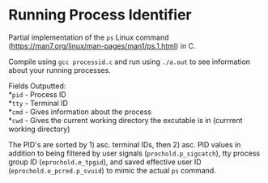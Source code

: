 # Running Process Identifier
Partial implementation of the ```ps``` Linux command (https://man7.org/linux/man-pages/man1/ps.1.html) in C.

Compile using `gcc processid.c` and run using `./a.out` to see information about your running processes. </br>

Fields Outputted: </br>
 *```pid``` - Process ID </br>
 *```tty``` - Terminal ID </br>
 *```cmd``` - Gives information about the process </br>
 *```cwd``` - Gives the current working directory the excutable is in (currrent working directory) </br>

The PID's are sorted by 1) asc. terminal IDs, then 2) asc. PID values in addition to being filtered by user signals (```prochold.p_sigcatch```), tty process group ID (```eprochold.e_tpgid```), and saved effective user ID (```eprochold.e_pcred.p_svuid```) to mimic the actual ```ps``` command.  

